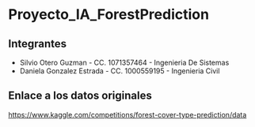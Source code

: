 # Proyecto_IA_ForestPrediction

## Integrantes

- Silvio Otero Guzman - CC. 1071357464 - Ingenieria De Sistemas  
- Daniela Gonzalez Estrada - CC. 1000559195 - Ingenieria Civil
 
 
 ## Enlace a los datos originales 
 
 https://www.kaggle.com/competitions/forest-cover-type-prediction/data
